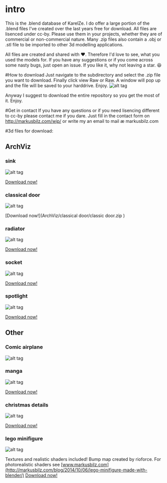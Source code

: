 # intro
This is the .blend database of KarelZe. I do offer a large portion of the .blend files I've created over the last years free for download. All files are lisenced under cc-by. Please use them in your projects, whether they are of commercial or non-commercial nature. 
Many .zip files also contain a .obj or .stl file to be imported to other 3d modelling applications.

All files are created and shared with ❤. Therefore I'd love to see, what you used the models for. If you have any suggestions or if you come across some nasty bugs, just open an issue. If you like it, why not leaving a star. :satisfied:

#How to download
Just navigate to the subdirectory and select the .zip file you want to download. Finally click view Raw or Raw. A window will pop up and the file will be saved to your harddrive. Enjoy.
![alt tag](https://raw.githubusercontent.com/KarelZe/Blender/master/instruction.jpg)

Anyway I suggest to download the entire repository so you get the most of it. Enjoy.

#Get in contact
If you have any questions or if you need lisencing different to cc-by please contact me if you dare. Just fill in the contact form on http://markusbilz.com/wip/ or write my an email to mail æ markusbilz.com

#3d files for download:
## ArchViz
### sink
![alt tag](https://raw.githubusercontent.com/KarelZe/Blender/master/thumbnail/thumbnail_sink.jpg)

[Download now!](ArchViz/sink/sink.zip )
### classical door
![alt tag](https://raw.githubusercontent.com/KarelZe/Blender/master/thumbnail/thumbnail_door.jpg)

[Download now!](ArchViz/classical door/classic door.zip ) 
### radiator
![alt tag](https://raw.githubusercontent.com/KarelZe/Blender/master/thumbnail/thumbnail_radiator.jpg)

[Download now!](ArchViz/radiator/radiator.zip ) 
### socket
![alt tag](https://raw.githubusercontent.com/KarelZe/Blender/master/thumbnail/thumbnail_socket.jpg)

[Download now!](ArchViz/socket/socket.zip  ) 
### spotlight
![alt tag](https://raw.githubusercontent.com/KarelZe/Blender/master/thumbnail/thumbnail_spotlight.jpg)

[Download now!](ArchViz/spotlight/spotlight.zip ) 


## Other
### Comic airplane
![alt tag](https://raw.githubusercontent.com/KarelZe/Blender/master/thumbnail/thumbnail_airplane.jpg)

### manga
![alt tag](https://raw.githubusercontent.com/KarelZe/Blender/master/thumbnail/thumbnail_manga.jpg)

[Download now!](other/manga/Manga.zip ) 

### christmas details
![alt tag](https://raw.githubusercontent.com/KarelZe/Blender/master/thumbnail/thumbnail_christmas_details.jpg)

[Download now!](other/christmas_details/christmas_details.zip ) 

### lego minifigure
![alt tag](https://raw.githubusercontent.com/KarelZe/Blender/master/thumbnail/thumbnail_lego_minifig.jpg)

Textures and realistic shaders included! Bump map created by rioforce. For photorealistic shaders see [www.markusbilz.com](http://markusbilz.com/blog/2014/10/06/lego-minifigure-made-with-blender/) 
[Download now!](other/lego_minifig/lego_minfig.zip ) 
